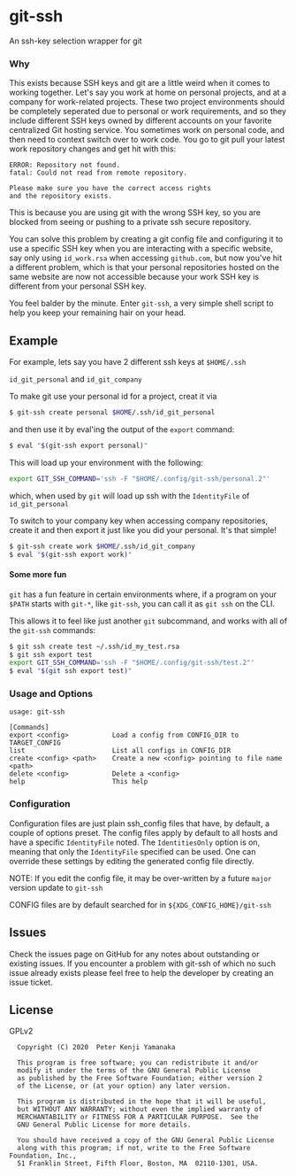 # git-ssh
An ssh-key selection wrapper for git

### Why

This exists because SSH keys and git are a little weird when it comes to
working together. Let's say you work at home on personal projects, and at
a company for work-related projects. These two project environments should
be completely seperated due to personal or work requirements, and so they
include different SSH keys owned by different accounts on your favorite
centralized Git hosting service. You sometimes work on personal code, and
then need to context switch over to work code. You go to git pull your latest
work repository changes and get hit with this:

```
ERROR: Repository not found.
fatal: Could not read from remote repository.

Please make sure you have the correct access rights
and the repository exists.
```

This is because you are using git with the wrong SSH key, so you are blocked
from seeing or pushing to a private ssh secure repository.

You can solve this problem by creating a git config file and configuring it to use
a specific SSH key when you are interacting with a specific website, say only using
`id_work.rsa` when accessing `github.com`, but now you've hit a different problem,
which is that your personal repositories hosted on the same website are now not
accessible because your work SSH key is different from your personal SSH key.

You feel balder by the minute. Enter `git-ssh`, a very simple shell script to help
you keep your remaining hair on your head.

## Example

For example, lets say you have 2 different ssh keys at `$HOME/.ssh`

`id_git_personal` and `id_git_company`

To make git use your personal id for a project, creat it via
```sh
$ git-ssh create personal $HOME/.ssh/id_git_personal
```

and then use it by eval'ing the output of the `export` command:

```sh
$ eval "$(git-ssh export personal)"
```

This will load up your environment with the following:
```sh
export GIT_SSH_COMMAND='ssh -F "$HOME/.config/git-ssh/personal.2"'
```

which, when used by `git` will load up ssh with the `IdentityFile` of `id_git_personal`

To switch to your company key when accessing company repositories,
create it and then export it just like you did your personal. It's that simple!

```sh
$ git-ssh create work $HOME/.ssh/id_git_company
$ eval "$(git-ssh export work)"
```

#### Some more fun

`git` has a fun feature in certain environments where, if a program on your `$PATH`
starts with `git-*`, like `git-ssh`, you can call it as `git ssh` on the CLI.

This allows it to feel like just another `git` subcommand, and works with all
of the `git-ssh` commands:

```sh
$ git ssh create test ~/.ssh/id_my_test.rsa
$ git ssh export test
export GIT_SSH_COMMAND='ssh -F "$HOME/.config/git-ssh/test.2"'
$ eval "$(git ssh export test)"
```

### Usage and Options
```
usage: git-ssh

[Commands]
export <config>           Load a config from CONFIG_DIR to TARGET_CONFIG
list                      List all configs in CONFIG_DIR
create <config> <path>    Create a new <config> pointing to file name <path>
delete <config>           Delete a <config>
help                      This help
```

### Configuration

Configuration files are just plain ssh_config files that have, by default, a
couple of options preset. The config files apply by default to all hosts and
have a specific `IdentityFile` noted. The `IdentitiesOnly` option is on,
meaning that only the `IdentityFile` specified can be used. One can override
these settings by editing the generated config file directly.

NOTE: If you edit the config file, it may be over-written by a future `major`
version update to `git-ssh`

CONFIG files are by default searched for in `${XDG_CONFIG_HOME}/git-ssh`

## Issues

Check the issues page on GitHub for any notes about outstanding or existing
issues. If you encounter a problem with git-ssh of which no such
issue already exists please feel free to help the developer by creating an
issue ticket.

## License

GPLv2

```
  Copyright (C) 2020  Peter Kenji Yamanaka

  This program is free software; you can redistribute it and/or
  modify it under the terms of the GNU General Public License
  as published by the Free Software Foundation; either version 2
  of the License, or (at your option) any later version.

  This program is distributed in the hope that it will be useful,
  but WITHOUT ANY WARRANTY; without even the implied warranty of
  MERCHANTABILITY or FITNESS FOR A PARTICULAR PURPOSE.  See the
  GNU General Public License for more details.

  You should have received a copy of the GNU General Public License
  along with this program; if not, write to the Free Software Foundation, Inc.,
  51 Franklin Street, Fifth Floor, Boston, MA  02110-1301, USA.

```
